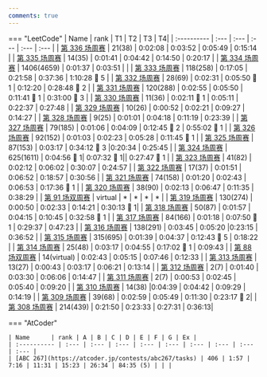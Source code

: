 ```yaml
---
comments: true
---
```



<script src="https://cdn.jsdelivr.net/npm/echarts@5.4.0/dist/echarts.min.js"></script>

<!--  
 错误提交图标：:lady_beetle:  
 <div id="main" style="width: 800px;height:300px;"></div>
-->

=== "LeetCode"
    | Name      | rank | T1 | T2 | T3 | T4|
    | :---------- | :--- | :--- | :--- | :--- | :--- |
    | [第 336 场周赛](https://leetcode.cn/contest/weekly-contest-336/ranking/) | 21(38) | 0:02:08 | 0:03:52 | 0:05:49 | 0:15:14 |
    | [第 335 场周赛](https://leetcode.cn/contest/weekly-contest-335/ranking/) | 14(35) | 0:01:41 | 0:04:42 | 0:14:50 | 0:20:17 |
    | [第 334 场周赛](https://leetcode.cn/contest/weekly-contest-334/ranking/) | 1406(4659) | 0:01:37 | 0:03:51 | | 
    | [第 333 场周赛](https://leetcode.cn/contest/weekly-contest-333/ranking/) | 118(258) | 0:17:05 | 0:21:58 | 0:37:36 | 1:10:28 :lady_beetle: 5 |
    | [第 332 场周赛](https://leetcode.cn/contest/weekly-contest-332/ranking/) | 28(69) | 0:02:31 | 0:05:50 :lady_beetle: 1 | 0:12:20 | 0:28:48 :lady_beetle: 2 |
    | [第 331 场周赛](https://leetcode.cn/contest/weekly-contest-331/ranking/) | 120(288) | 0:02:55 | 0:05:50 | 0:11:41 :lady_beetle: 1 | 0:31:00 :lady_beetle: 3 |
    | [第 330 场周赛](https://leetcode.cn/contest/weekly-contest-330/ranking/) | 11(36) | 0:02:11 :lady_beetle: 1 |	0:05:11 | 0:22:37 | 0:27:48 |
    | [第 329 场周赛](https://leetcode.cn/contest/weekly-contest-329/ranking/) | 10(26) | 0:00:52 | 0:02:21 | 0:09:27 | 0:14:27 |
    | [第 328 场周赛](https://leetcode.cn/contest/weekly-contest-328/ranking/) | 9(25) | 0:01:01 | 0:04:18 | 0:11:19 | 0:23:39 |
    | [第 327 场周赛](https://leetcode.cn/contest/weekly-contest-327/ranking/) | 79(185) | 0:01:06 | 0:04:09 | 0:12:45 :lady_beetle: 2 | 0:55:02 :lady_beetle: 1 |
    | [第 326 场周赛](https://leetcode.cn/contest/weekly-contest-326/ranking/) | 92(152) | 0:01:03 | 0:02:23  | 0:05:28 | 0:11:45 :lady_beetle: 1 |
    | [第 325 场周赛](https://leetcode.cn/contest/weekly-contest-325/ranking/) | 87(153) | 0:03:17 | 0:34:12 :lady_beetle: 3 |0:20:34 | 0:25:45 |
    | [第 324 场周赛](https://leetcode.cn/contest/weekly-contest-324/ranking/) | 625(1611) | 0:04:56 :lady_beetle: 1| 0:07:32 :lady_beetle: 1|| 0:27:47 :lady_beetle: 1 |
    | [第 323 场周赛](https://leetcode.cn/contest/weekly-contest-323/ranking/) | 41(82) | 0:02:12 | 0:06:02 | 0:30:07 | 0:24:57 |
    | [第 322 场周赛](https://leetcode.cn/contest/weekly-contest-322/ranking/) | 17(37) | 0:01:51 | 0:06:52 | 0:18:57 | 0:30:56 |
    | [第 321 场周赛](https://leetcode.cn/contest/weekly-contest-321/ranking/) | 74(158) | 0:01:20 | 0:02:43 | 0:06:53 | 0:17:36 :lady_beetle: 1 |
    | [第 320 场周赛](https://leetcode.cn/contest/weekly-contest-320/ranking/) | 38(90) | 0:02:13 | 0:06:47 | 0:11:35 | 0:38:29 |
    | [第 91 场双周赛](https://leetcode.cn/contest/biweekly-contest-91/) | virtual | * | * | * | * |
    | [第 319 场周赛](https://leetcode.cn/contest/weekly-contest-319/ranking/) | 130(274) | 0:00:50 | 0:02:33 | 0:14:21 | 0:30:13 :lady_beetle: 1|
    | [第 318 场周赛](https://leetcode.cn/contest/weekly-contest-318/ranking/) | 50(87) | 0:01:57 | 0:04:15 | 0:10:45 | 0:32:58 :lady_beetle: 1 |
    | [第 317 场周赛](https://leetcode.cn/contest/weekly-contest-317/ranking/) | 84(166) | 0:01:18 | 0:07:50  :lady_beetle: 1 | 0:29:37 | 0:47:23 |
    | [第 316 场周赛](https://leetcode.cn/contest/weekly-contest-316/ranking/) | 138(291) | 0:03:45 | 0:05:20 |0:23:15 | 0:36:52 |
    | [第 315 场周赛](https://leetcode.cn/contest/weekly-contest-315/ranking/) | 315(695) | 0:01:39 | 0:04:37 | 0:12:43 :lady_beetle: 5 | 0:18:22  |
    | [第 314 场周赛](https://leetcode.cn/contest/weekly-contest-314/ranking/) | 25(48) | 0:03:17 | 0:04:55 | 0:17:02 :lady_beetle: 1 | 0:09:43  |
    | [第 88 场双周赛](https://leetcode.cn/contest/biweekly-contest-88/ranking/) | 14(virtual) | 	0:02:43 | 0:05:15 | 0:07:46 | 0:12:33 |
    | [第 313 场周赛](https://leetcode.cn/contest/weekly-contest-313/ranking/) | 13(27) | 0:00:43 | 0:03:17 | 0:06:21 | 0:13:14 |
    | [第 312 场周赛](https://leetcode.cn/contest/weekly-contest-312/ranking/) | 2(7) | 0:01:40	| 0:03:30 |	0:06:06 | 0:14:47 |
    | [第 311 场周赛](https://leetcode.cn/contest/weekly-contest-311/ranking/) | 2(7) | 0:00:53 | 0:02:45 |	0:05:40 | 0:09:20 |
    | [第 310 场周赛](https://leetcode.cn/contest/weekly-contest-310/ranking/) | 14(38) |0:04:39 | 0:04:42 |	0:09:29 | 0:14:19 |
    | [第 309 场周赛](https://leetcode.cn/contest/weekly-contest-309/ranking/) | 39(68) |	 0:02:59 | 0:05:49 | 0:11:30	| 0:23:17 :lady_beetle: 2|
    | [第 308 场周赛](https://leetcode.cn/contest/weekly-contest-308/ranking/) | 214(439) |	0:21:50 | 0:23:33	| 0:27:31	| 0:36:13|

=== "AtCoder"

    | Name      | rank | A | B | C | D | E | F | G | Ex |
    | :---------- | :--- | :--- | :--- | :--- | :--- | :--- | :--- | :--- | :--- |
    | [ABC 267](https://atcoder.jp/contests/abc267/tasks) | 406 | 1:57 | 7:16 | 11:31 | 15:23 | 26:34 | 84:35 (5) | | |


<script type="text/javascript">
    // 基于准备好的dom，初始化echarts实例
    var myChart = echarts.init(document.getElementById('main'));

    // 指定图表的配置项和数据
    var option = {
        title: {
            text: 'LeetCode 周赛排名曲线'
        },
        tooltip: {},
        legend: {
            data: ['美服排名', '国服排名']
        },
        xAxis: {
            data: [...Array(323 - 308).keys()].map((el, i) => 308 + i),
            name: '周赛'
        },
        yAxis: {
            type: 'value',
            name: '排名'
        },
        series: [
            {
                name: '美服排名',
                type: 'line',
                data: [
                    439, 68, 38, 7, 7, 27, 48, 695, 291, 166, 87, 274, 90, 158, 37, 82
                ],
                areaStyle: {}
            },
            {
                name: '国服排名',
                type: 'line',
                data: [
                    214, 39, 14, 2, 2, 13, 25, 315, 138, 84, 50, 130, 38, 74, 17, 41
                ],
                areaStyle: {}
            } 
        ]
    };

    // 使用刚指定的配置项和数据显示图表。
    myChart.setOption(option);
</script>